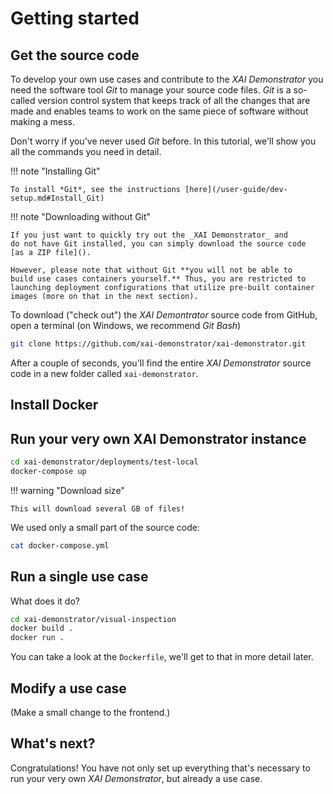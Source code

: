 # Getting started



## Get the source code

To develop your own use cases and contribute to the _XAI Demonstrator_
you need the software tool *Git* to manage your source code files.
*Git* is a so-called version control system that keeps track of all
the changes that are made and enables teams to work on the same piece
of software without making a mess.

Don't worry if you've never used *Git* before.
In this tutorial, we'll show you all the commands you need in detail.


!!! note "Installing Git"

    To install *Git*, see the instructions [here](/user-guide/dev-setup.md#Install_Git)

!!! note "Downloading without Git"

    If you just want to quickly try out the _XAI Demonstrator_ and
    do not have Git installed, you can simply download the source code
    [as a ZIP file]().

    However, please note that without Git **you will not be able to
    build use cases containers yourself.** Thus, you are restricted to
    launching deployment configurations that utilize pre-built container
    images (more on that in the next section).

To download ("check out") the _XAI Demontrator_ source code from GitHub,
open a terminal (on Windows, we recommend *Git Bash*)
```bash
git clone https://github.com/xai-demonstrator/xai-demonstrator.git
```

After a couple of seconds, you'll find  the entire _XAI Demonstrator_ source
code in a new folder called `xai-demonstrator`.

## Install Docker


## Run your very own XAI Demonstrator instance


```bash
cd xai-demonstrator/deployments/test-local
docker-compose up
```

!!! warning "Download size"

    This will download several GB of files! 

We used only a small part of the source code:

```bash
cat docker-compose.yml
```

## Run a single use case

What does it do?

```bash
cd xai-demonstrator/visual-inspection
docker build .
docker run .
```

You can take a look at the `Dockerfile`, we'll get to that in
more detail later.

## Modify a use case

(Make a small change to the frontend.)

## What's next?

Congratulations!
You have not only set up everything that's necessary to run your very
own _XAI Demonstrator_, but already  a use case. 
